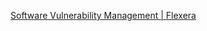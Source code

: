 
[Software Vulnerability Management | Flexera](https://www.flexera.com/products/software-vulnerability-manager)
